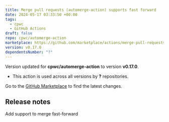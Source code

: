 ```yaml
---
title: Merge pull requests (automerge-action) supports fast forward
date: 2024-05-17 03:33:50 +00:00
tags:
  - cpwc
  - GitHub Actions
draft: false
repo: cpwc/automerge-action
marketplace: https://github.com/marketplace/actions/merge-pull-requests-automerge-action-supports-fast-forward
version: v0.17.0
dependentsNumber: "?"
---
```



Version updated for **cpwc/automerge-action** to version **v0.17.0**.
- This action is used across all versions by **?** repositories.

Go to the [GitHub Marketplace](https://github.com/marketplace/actions/merge-pull-requests-automerge-action-supports-fast-forward) to find the latest changes.

## Release notes

Add support to merge fast-forward
